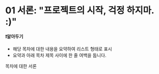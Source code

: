 # 01 서론: "프로젝트의 시작, 걱정 하지마. :)"

**❗알아두기**

- 해당 목차에 대한 내용을 요약하여 리스트 형태로 표시
- 요약과 아래 목차 제목 사이에 한 줄 여백을 둡니다.

목차에 대한 서론
